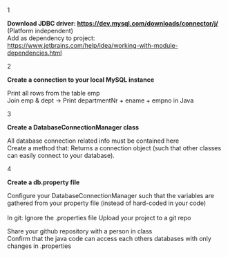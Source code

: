1

**Download JDBC driver: https://dev.mysql.com/downloads/connector/j/** (Platform independent) <br>
Add as dependency to project: https://www.jetbrains.com/help/idea/working-with-module-dependencies.html

2

**Create a connection to your local MySQL instance**

Print all rows from the table emp<br>
Join emp & dept -> Print departmentNr + ename + empno in Java

3

**Create a DatabaseConnectionManager class**

All database connection related info must be contained here<br>
Create a method that:
Returns a connection object (such that other classes can easily connect to your database).

4

**Create a db.property file**

Configure your DatabaseConnectionManager such that the variables are gathered from your 
property file (instead of hard-coded in your code)<br><br>
In git: Ignore the .properties file
Upload your project to a git repo

Share your github repository with a person in class<br>
Confirm that the java code can access each others databases with only changes in .properties
